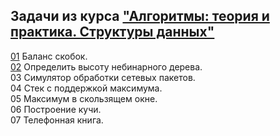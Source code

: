 ## Задачи из курса ["Алгоритмы: теория и практика. Структуры данных"](https://stepik.org/course/1547/syllabus)

[01](https://github.com/megamott/JavaAlgorithms/blob/master/src/stepik_algorithms_structures/Brackets.java) Баланс скобок.  
[02](https://github.com/megamott/JavaAlgorithms/blob/master/src/stepik_algorithms_structures/TreeHeight.java) Определить высоту небинарного дерева.  
03 Симулятор обработки сетевых пакетов.  
04 Стек с поддержкой максимума.  
05 Максимум в скользящем окне.  
06 Построение кучи.  
07 Телефонная книга.  
